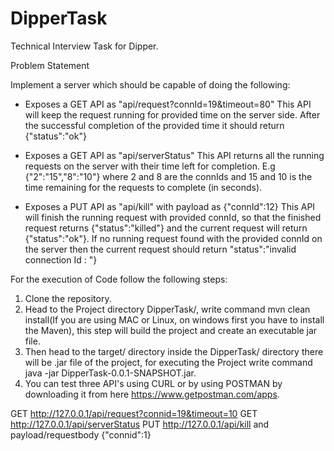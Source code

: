 # DipperTask

Technical Interview Task for Dipper.

Problem Statement 

Implement a server which should be capable of doing the following:

   - Exposes a GET API as "api/request?connId=19&timeout=80" 
 This API will keep the request running for provided time on the server side. 
 After the successful completion of the provided time it should return {"status":"ok"}

   - Exposes a GET API as "api/serverStatus" 
 This API returns all the running requests on the server with their time left for completion. 
 E.g {"2":"15","8":"10"} where 2 and 8 are the connIds and 15 and 10 is the time remaining for 
 the requests to complete (in seconds).

   - Exposes a PUT API as "api/kill" with payload as {"connId":12} 
This API will finish the running request with provided connId, so that the finished request 
returns {"status":"killed"} and the current request will return {"status":"ok"}. If no running 
request found with the provided connId on the server then the current request should return "status":"invalid connection Id : <connId>"}




For the execution of Code follow the following steps:

1) Clone the repository.
2) Head to the Project directory DipperTask/, write command mvn clean install(If you are using MAC or Linux,
   on windows first you have to install the Maven), this step will build the project and create an executable jar file.
3) Then head to the target/ directory inside the DipperTask/ directory there will be .jar file of the project,
   for executing the Project write command java -jar DipperTask-0.0.1-SNAPSHOT.jar.
4) You can test three API's using CURL or by using POSTMAN by downloading it from here https://www.getpostman.com/apps.

 GET http://127.0.0.1/api/request?connid=19&timeout=10
 GET http://127.0.0.1/api/serverStatus
 PUT http://127.0.0.1/api/kill  and payload/requestbody {"connid":1}

